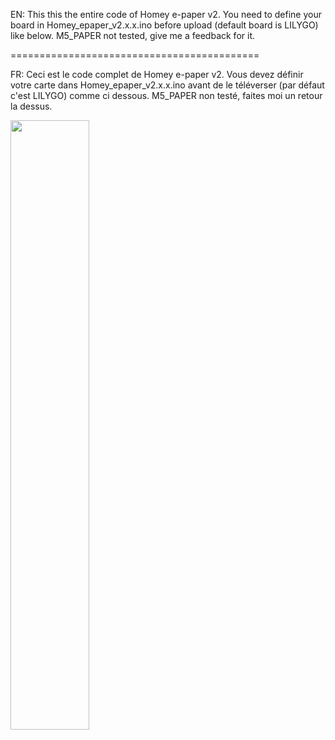 EN: This this the entire code of Homey e-paper v2.
You need to define your board in Homey_epaper_v2.x.x.ino before upload (default board is LILYGO) like below.
M5_PAPER not tested, give me a feedback for it.

===========================================

FR: Ceci est le code complet de Homey e-paper v2.
Vous devez définir votre carte dans Homey_epaper_v2.x.x.ino avant de le téléverser (par défaut c'est LILYGO) comme ci dessous.
M5_PAPER non testé, faites moi un retour la dessus.

<img src="https://image.noelshack.com/fichiers/2023/46/7/1700379338-image-19-11-2023-a-08-35.jpeg" width="50%">
